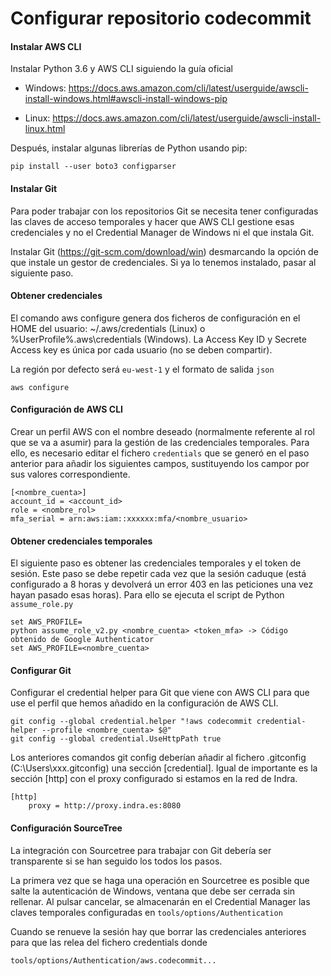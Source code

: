 # Configurar repositorio codecommit

#### Instalar AWS CLI

Instalar Python 3.6 y AWS CLI siguiendo la guía oficial

- Windows: https://docs.aws.amazon.com/cli/latest/userguide/awscli-install-windows.html#awscli-install-windows-pip

- Linux: https://docs.aws.amazon.com/cli/latest/userguide/awscli-install-linux.html

Después, instalar algunas librerías de Python usando pip:
```
pip install --user boto3 configparser
```

#### Instalar Git

Para poder trabajar con los repositorios Git se necesita tener configuradas las claves de acceso temporales y hacer que AWS CLI gestione esas credenciales y no el Credential Manager de Windows ni el que instala Git.

Instalar Git (https://git-scm.com/download/win) desmarcando la opción de que instale un gestor de credenciales. Si ya lo tenemos instalado, pasar al siguiente paso.


#### Obtener credenciales 

El comando aws configure genera dos ficheros de configuración en el HOME del usuario: ~/.aws/credentials (Linux) o %UserProfile%.aws\credentials (Windows).
La Access Key ID y Secrete Access key es única por cada usuario (no se deben compartir).

La región por defecto será `eu-west-1` y el formato de salida `json`

```
aws configure
```

#### Configuración de AWS CLI

Crear un perfil AWS con el nombre deseado (normalmente referente al rol que se va a asumir) para la gestión de las credenciales temporales. Para ello, es necesario editar el fichero `credentials` que se generó en el paso anterior para añadir los siguientes campos, sustituyendo los campor por sus valores correspondiente.

```
[<nombre_cuenta>]
account_id = <account_id>
role = <nombre_rol>
mfa_serial = arn:aws:iam::xxxxxx:mfa/<nombre_usuario>
```

#### Obtener credenciales temporales

El siguiente paso es obtener las credenciales temporales y el token de sesión. Este paso se debe repetir cada vez que la sesión caduque (está configurado a 8 horas y devolverá un error 403 en las peticiones una vez hayan pasado esas horas). Para ello se ejecuta el script de Python `assume_role.py`

```
set AWS_PROFILE=
python assume_role_v2.py <nombre_cuenta> <token_mfa> -> Código obtenido de Google Authenticator
set AWS_PROFILE=<nombre_cuenta>
```

#### Configurar Git

Configurar el credential helper para Git que viene con AWS CLI para que use el perfil que hemos añadido en la configuración de AWS CLI.

```
git config --global credential.helper "!aws codecommit credential-helper --profile <nombre_cuenta> $@" 
git config --global credential.UseHttpPath true
```

Los anteriores comandos git config deberían añadir al fichero .gitconfig (C:\Users\xxx\.gitconfig) una sección [credential]. Igual de importante es la sección [http] con el proxy configurado si estamos en la red de Indra.

```
[http]
    proxy = http://proxy.indra.es:8080
```

#### Configuración SourceTree

La integración con Sourcetree para trabajar con Git debería ser transparente si se han seguido los todos los pasos.

La primera vez que se haga una operación en Sourcetree es posible que salte la autenticación de Windows, ventana que debe ser cerrada sin rellenar. Al pulsar cancelar, se almacenarán en el Credential Manager las claves temporales configuradas en `tools/options/Authentication`

Cuando se renueve la sesión hay que borrar las credenciales anteriores para que las relea del fichero credentials donde 

`tools/options/Authentication/aws.codecommit...`